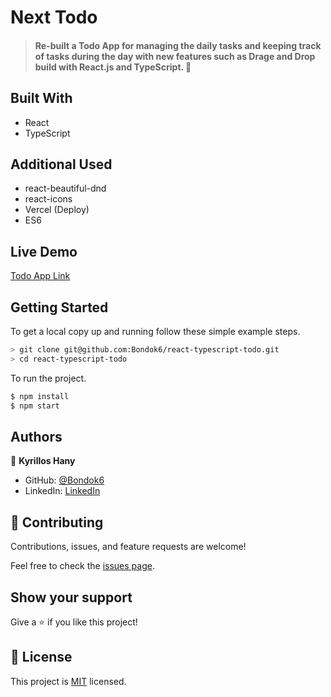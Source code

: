 # Next Todo

> #### Re-built a Todo App for managing the daily tasks and keeping track of tasks during the day with new features such as Drage and Drop build with React.js and TypeScript. 💯



## Built With

- React
- TypeScript

## Additional Used

- react-beautiful-dnd
- react-icons
- Vercel (Deploy)
- ES6 

## Live Demo

[Todo App Link](https://react-typescript-todo-nu.vercel.app/)


## Getting Started

To get a local copy up and running follow these simple example steps.

```bash
> git clone git@github.com:Bondok6/react-typescript-todo.git
> cd react-typescript-todo
```

To run the project.

```bash
$ npm install
$ npm start
```

## Authors

👤 **Kyrillos Hany**

- GitHub: [@Bondok6](https://github.com/Bondok6)
- LinkedIn: [LinkedIn](https://www.linkedin.com/in/kyrillos-hany/)


## 🤝 Contributing

Contributions, issues, and feature requests are welcome!

Feel free to check the [issues page](../../issues/).

## Show your support

Give a ⭐️ if you like this project!

## 📝 License

This project is [MIT](./MIT.md) licensed.

